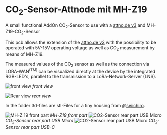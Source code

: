 # CO<sub>2</sub>-Sensor-Attnode mit MH-Z19
A small functional AddOn CO<sub>2</sub>-Sensor to use with a [attno.de v3](https://attno.de) and MH-Z19-CO<sub>2</sub>-Sensor

This pcb allows the extension of the [attno.de v3](https://attno.de) with the possibility to be operated with 5V-15V operating voltage as well as CO<sub>2</sub> measurement by means of MH-Z19.

The measured values of the CO<sub>2</sub> sensor as well as the connection via LORA-WAN<sup>(TM)</sup> can be visualized directly at the device by the integrated RGB-LED's, parallel to the transmission to a LoRa-Network-Server (LNS).

![front view](https://github.com/theArcher73/attnode_addon_mh-z19/blob/main/kicad-project/img/board_front.png) *front view*

![Rear view](https://github.com/theArcher73/attnode_addon_mh-z19/blob/main/kicad-project/img/board_rear.png) *rear view*

In the folder 3d-files are stl-Files for a tiny housing from [@seiichiro](https://twitter.com/seiichiro0185).

![MH-Z 19 front part](https://github.com/theArcher73/attnode_addon_mh-z19/blob/main/3d-files/attnode-mhz19c-front.png) *MH-Z19 front part*  ![CO<sub>2</sub>-Sensor rear part USB Micro](https://github.com/theArcher73/attnode_addon_mh-z19/blob/main/3d-files/attnode-co2-back.png) *CO<sub>2</sub>-Sensor rear part USB Micro*  ![CO<sub>2</sub>-Sensor rear part USB Micro](https://github.com/theArcher73/attnode_addon_mh-z19/blob/main/3d-files/attnode-co2-back-usbc.png) *CO<sub>2</sub>-Sensor rear part USB-C*